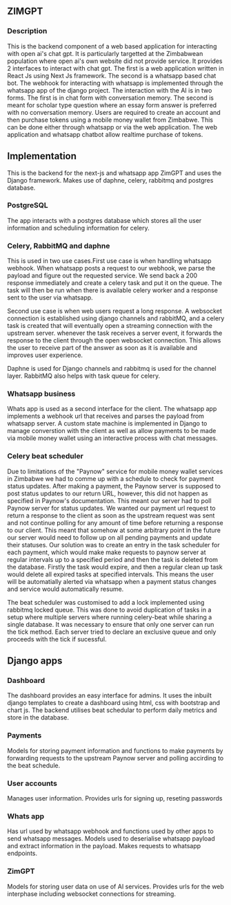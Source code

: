 ## ZIMGPT

### Description
This is the backend component of a web based application for interacting with open ai's chat gpt.
It is particularly targetted at the Zimbabwean population where open ai's own website did not provide service.
It provides 2 interfaces to interact with chat gpt. The first is a web application written in React Js using Next Js framework. The second is a whatsapp based chat bot.
The webhook for interacting with whatsapp is implemented through the whatsapp app of the django project.
The interaction with the AI is in two forms. The first is in chat form with conversation memory. The second is meant for scholar type question where an essay form answer is preferred with no conversation memory.
Users are required to create an account and then purchase tokens using a mobile money wallet from Zimbabwe. This can be done either through whatsapp or via the web application.
The web application and whatsapp chatbot allow realtime purchase of tokens.

## Implementation
This is the backend for the next-js and whatsapp app ZimGPT and uses the Django framework.
Makes use of daphne, celery, rabbitmq and postgres database.

### PostgreSQL
The app interacts with a postgres database which stores all the user information and scheduling information for celery.

### Celery, RabbitMQ and daphne
This is used in two use cases.First use case is when handling whatsapp webhook. When whatsapp posts a request to our webhook, we parse the payload and figure out the requested service. We send back a 200 response immediately and create a celery task and put it on the queue. The task will then be run when there is available celery worker and a response sent to the user via whatsapp.

Second use case is when web users request a long response. A websocket connection is established using django channels and rabbitMQ, and a celery task is created that will eventually open a streaming connection with the upstream server. whenever the task receives a server event, it forwards the response to the client through the open websocket connection. This allows the user to receive part of the answer as soon as it is available and improves user experience.

Daphne is used for Django channels and rabbitmq is used for the channel layer. RabbitMQ also helps with task queue for celery.

### Whatsapp business
Whats app is used as a second interface for the client. The whatsapp app implements a webhook url that receives and parses the payload from whatsapp server. A custom state machine is implemented in Django to manage converstion with the client as well as allow payments to be made via mobile money wallet using an interactive process with chat messages.

### Celery beat scheduler
Due to limitations of the "Paynow" service for mobile money wallet services in Zimbabwe we had to comme up with a schedule to check for payment status updates. After making a payment, the Paynow server is supposed to post status updates to our return URL, however, this did not happen as specified in Paynow's documentation. This meant our server had to poll Paynow server for status updates. We wanted our payment url request to return a response to the client as soon as the upstream request was sent and not continue polling for any amount of time before returning a response to our client. This meant that somehow at some arbitrary point in the future our server would need to follow up on all pending payments and update their statuses. Our solution was to create an entry in the task scheduler for each payment, which would make make requests to paynow server at regular intervals up to a specified period and then the task is deleted from the database. Firstly the task would expire, and then a regular clean up task would delete all expired tasks at specified intervals. This means the user will be automatially alerted via whatsapp when a payment status changes and service would automatically resume.

The beat scheduler was customised to add a lock implemented using rabbitmq locked queue. This was done to avoid duplication of tasks in a setup where multiple servers where running celery-beat while sharing a single database. It was necessary to ensure that only one server can run the tick method. Each server tried to declare an exclusive queue and only proceeds with the tick if sucessful.

## Django apps

### Dashboard
The dashboard provides an easy interface for admins.
It uses the inbuilt django templates to create a dashboard using html, css with bootstrap and chart js.
The backend utilises beat schedular to perform daily metrics and store in the database.

### Payments
Models for storing payment information and functions to make payments by forwarding requests to the upstream Paynow server and polling accirding to the beat schedule.

### User accounts
Manages user information. Provides urls for signing up, reseting passwords

### Whats app
Has url used by whatsapp webhook and functions used by other apps to send whatsapp messages. Models used to deserialise whatsapp payload and extract information in the payload. Makes requests to whatsapp endpoints.

### ZimGPT
Models for storing user data on use of AI services. Provides urls for the web interphase including websocket connections for streaming.



